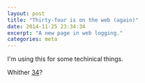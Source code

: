 ```yaml
---
layout: post
title: "Thirty-four is on the web (again)"
date: 2014-11-25 23:34:34
excerpt: "A new page in web logging."
categories: meta
---
```

I'm using this for some techinical things.

Whither [34](http://thirtyfour.blogspot.com)?
